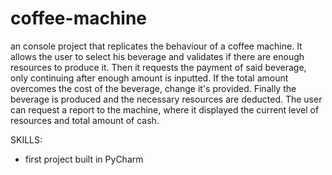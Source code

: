 # coffee-machine
an console project that replicates the behaviour of a coffee machine. It allows the user to select his beverage and validates if there are enough resources to produce it. Then it requests the payment of said beverage, only continuing after enough amount is inputted. If the total amount overcomes the cost of the beverage, change it's provided. Finally the beverage is produced and the necessary resources are deducted. The user can request a report to the machine, where it displayed the current level of resources and total amount of cash.

SKILLS:
  - first project built in PyCharm
